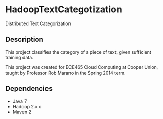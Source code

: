 HadoopTextCategotization
====

Distributed Text Categorization

## Description ##

This project classifies the category of a piece of text, given
sufficient training data.

This project was created for ECE465 Cloud Computing at Cooper Union,
taught by Professor Rob Marano in the Spring 2014 term.

## Dependencies ##

* Java 7
* Hadoop 2.x.x
* Maven 2
